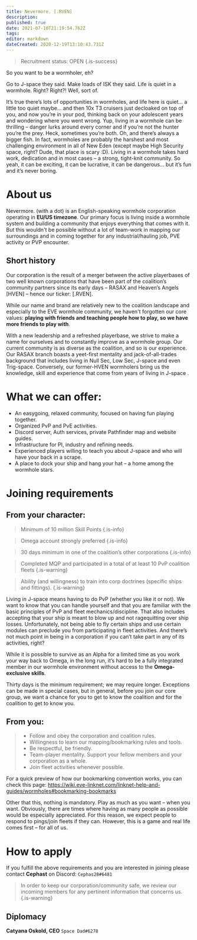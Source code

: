 ```yaml
---
title: Nevermore. [.RVEN]
description: 
published: true
date: 2021-07-10T21:19:54.762Z
tags: 
editor: markdown
dateCreated: 2020-12-19T13:10:43.731Z
---
```


>Recruitment status: OPEN
{.is-success}

So you want to be a wormholer, eh?

Go to J-space they said. Make loads of ISK they said. Life is quiet in a wormhole. Right? Right?! Well, sort of. 

It’s true there’s lots of opportunities in wormholes, and life here is quiet… a little too quiet maybe… and then 10x T3 cruisers just decloaked on top of you, and now you’re in your pod, thinking back on your adolescent years and wondering where you went wrong.
Yup, living in a wormhole can be thrilling – danger lurks around every corner and if you’re not the hunter you’re the prey. Heck, sometimes you’re both. Oh, and there’s always a bigger fish.
In fact, wormholes are probably the harshest and most challenging environment in all of New Eden (except maybe High Security space, right? Dude, that place is scary :D). Living in a wormhole takes hard work, dedication and in most cases – a strong, tight-knit community.
So yeah, it can be exciting, it can be lucrative, it can be dangerous… but it’s fun and it’s never boring.

# About us
Nevermore. (with a dot) is an English-speaking wormhole corporation operating in **EU/US timezone**. 
Our primary focus is living inside a wormhole system and building a community that enjoys everything that comes with it. 
But this wouldn't be possible without a lot of team-work in mapping our surroundings and in coming together for any industrial/hauling job, PVE activity or PVP encounter.


## Short history
Our corporation is the result of a merger between the active playerbases of two well known corporations that have been part of the coalition’s community partners since its early days – RASAX and Heaven’s Angels [HVEN] – hence our ticker: [.RVEN].

While our name and brand are relatively new to the coalition landscape and especially to the EVE wormhole community, we haven't forgotten our core values: **playing with friends and teaching people how to play, so we have more friends to play with**.

With a new leadership and a refreshed playerbase, we strive to make a name for ourselves and to constantly improve as a wormhole group. Our current community is as diverse as the coalition, and so is our experience. Our RASAX branch boasts a yeet-first mentality and jack-of-all-trades background that includes living in Null Sec, Low Sec, J-space and even Trig-space. Conversely, our former-HVEN wormholers bring us the knowledge, skill and experience that come from years of living in J-space .


# What we can offer:
- An easygoing, relaxed community, focused on having fun playing together.
- Organized PvP and PvE activities.
- Discord server, Auth services, private Pathfinder map and website guides.
- Infrastructure for PI, industry and refining needs.
- Experienced players willing to teach you about J-space and who will have your back in a scrape.
- A place to dock your ship and hang your hat – a home among the wormhole stars.

# Joining requirements
## From your character:
>  Minimum of 10 million Skill Points
{.is-info}

> Omega account strongly preferred 
{.is-info}

> 30 days minimum in one of the coalition’s other corporations
{.is-info}

> Completed MQP and participated in a total of at least 10 PvP coalition fleets 
{.is-warning}

> Ability (and willingness) to train into corp doctrines (specific ships and fittings).
{.is-warning}

Living in J-space means having to do PvP (whether you like it or not). We want to know that you can handle yourself and that you are familiar with the basic principles of PvP and fleet mechanics/discipline. That also includes accepting that your ship is meant to blow up and not ragequitting over ship losses.
Unfortunately, not being able to fly certain ships and use certain modules can preclude you from participating in fleet activities. And there’s not much point in being in a corporation if you can’t take part in any of its activities, right?

While it is possible to survive as an Alpha for a limited time as you work your way back to Omega, in the long run, it’s hard to be a fully integrated member in our wormhole environment without access to the **Omega-exclusive skills**.

Thirty days is the minimum requirement; we may require longer. Exceptions can be made in special cases, but in general, before you join our core group, we want a chance for you to get to know the coalition and for the coalition to get to know you.

## From you:
> - Follow and obey the corporation and coalition rules.
> - Willingness to learn our mapping/bookmarking rules and tools.
> - Be respectful, be friendly.
> - Team-player mentality. Support your fellow members and your corporation as a whole.
> - Join fleet activities whenever possible.

For a quick preview of how our bookmarking convention works, you can check this page: https://wiki.eve-linknet.com/linknet-help-and-guides/wormholes#bookmarking-bookmarks

Other that this, nothing is mandatory. Play as much as you want – when you want. Obviously, there are times where having as many people as possible would be especially appreciated. For this reason, we expect people to respond to pings/join fleets if they can.
However, this is a game and real life comes first – for all of us.

# How to apply
If you fulfill the above requirements and you are interested in joining please contact **Cephast** on Discord: `Cephas28#6481`

> In order to keep our corporation/community safe, we review our incoming members for any pertinent information that concerns us. 
{.is-warning}

Diplomacy
---

**Catyana Oskold, CEO**
`Space Dad#6278`
